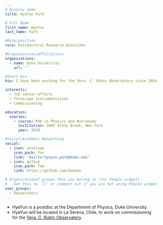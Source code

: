 ```yaml
---
# Display name
title: HyeYun Park

# Full Name
first_name: HyeYun
last_name: Park

#Role/position
role: Postdoctoral Research Associate

#Organizations/Affiliations
organizations:
  - name: Duke University
    url: ''

#Short bio
bio: I have been working for the Vera. C. Rubin Observatory since 2014, mainly with camera sensors, telescope instrumentations, and commissioning.

interests:
  - CCD sensor effects
  - Telescope instrumentation
  - Commissioning

education:
  courses:
    - course: PhD in Physics and Astronomy
      institution: SUNY Stony Brook, New York
      year: 2019

#Social/Academic Networking
social:
  - icon: envelope
    icon_pack: fas
    link: 'mailto:hyeyun.park@duke.edu'
  - icon: github
    icon_pack: fab
    link: https://github.com/kakoon

# Organizational groups that you belong to (for People widget)
#   Set this to `[]` or comment out if you are not using People widget.
user_groups:
  - Researchers
---
```


- HyeYun is a postdoc at the Department of Physics, Duke University.
- HyeYun will be located in La Serena, Chile, to work on commissioning for the [Vera. C. Rubin Observatory](https://rubinobservatory.org).
